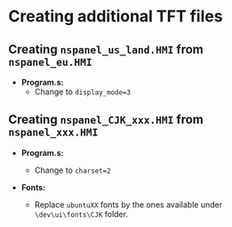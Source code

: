 # Creating additional TFT files

## Creating `nspanel_us_land.HMI` from `nspanel_eu.HMI`

- **Program.s:**
    - Change to `display_mode=3`

## Creating `nspanel_CJK_xxx.HMI` from `nspanel_xxx.HMI`

- **Program.s:**
    - Change to `charset=2`

- **Fonts:**
    - Replace `ubuntuXX` fonts by the ones available under `\dev\ui\fonts\CJK` folder.
